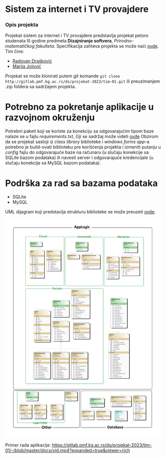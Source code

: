 # Sistem za internet i TV provajdere

### Opis projekta

Projekat sistem za internet i TV provajdere predstavlja projekat petoro studenata III godine predmeta **Dizajniranje softvera**, _Prirodno-matematičkog fakulteta_. Specifikacija zahteva projekta se može naći [ovde](https://github.com/marijajolovic/Sistem-za-internet-i-TV-provajdere/blob/main/docs/opisProjekta.md). Tim čine:
- [Radovan Drašković](https://github.com/Drashko73)
- [Marija Jolović](https://github.com/marijajolovic)

Projekat se može klonirati putem git komande
`git clone http://gitlab.pmf.kg.ac.rs/ds/projekat-2023/tim-01.git`
ili preuzimanjem .zip foldera sa sadržajem projekta.

# Potrebno za pokretanje aplikacije u razvojnom okruženju

Potrebni paketi koji se koriste za konekciju sa odgovarajućim tipom baze nalaze se u fajlu _requirements.txt_, čiji se sadržaj može videti [ovde](https://github.com/marijajolovic/Sistem-za-internet-i-TV-provajdere/blob/main/requirements.txt)
Obzirom da se projekat sastoji iz _class library_ biblioteke i _windows forms app_-a potrebno je build-ovati biblioteku pre korišćenja projekta i izmeniti putanju u _config_ fajlu do odgovarajuće baze na računaru (u slučaju konekcije sa SQLite bazom podataka) ili navesti server i odgovarajuće kredencijale (u slučaju konekcije sa MySQL bazom podataka).

# Podrška za rad sa bazama podataka
- SQLite
- MySQL

UML dijagram koji predstavlja strukturu biblioteke se može preuzeti [ovde](https://github.com/marijajolovic/Sistem-za-internet-i-TV-provajdere/blob/main/docs/UML_packet_providers.png).

![UML dijagram](./docs/UML_packet_providers.png)

Primer rada aplikacije:
https://gitlab.pmf.kg.ac.rs/ds/projekat-2023/tim-01/-/blob/master/docs/vid.mp4?expanded=true&viewer=rich
